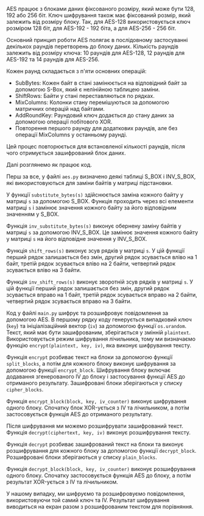 AES працює з блоками даних фіксованого розміру, який може бути 128, 192 або 256 біт. Ключ шифрування також має фіксований розмір, який залежить від розміру блоку. Так, для AES-128 використовується ключ розміром 128 біт, для AES-192 - 192 біта, а для AES-256 - 256 біт.

Основний принцип роботи AES полягає в послідовному застосуванні декількох раундів перетворень до блоку даних. Кількість раундів залежить від розміру ключа: 10 раундів для AES-128, 12 раундів для AES-192 та 14 раундів для AES-256.

Кожен раунд складається з п'яти основних операцій:
<ul>
<li>SubBytes: Кожен байт в стані замінюється на відповідний байт за допомогою S-Box, який є нелінійною таблицею заміни.</li>
<li>ShiftRows: Байти у стані переставляються по рядках.</li>
<li>MixColumns: Колонки стану перемішуються за допомогою матричних операцій над байтами.</li>
<li>AddRoundKey: Раундовий ключ додається до стану даних за допомогою операції побітового XOR.</li>
<li>Повторення першого раунду для додаткових раундів, але без операції MixColumns у останньому раунді.</li>
</ul>
<p>Цей процес повторюється для встановленої кількості раундів, після чого отримується зашифрований блок даних.</p>

<p>Далі розглянемо як працює код.</p>

Перш за все, у файлі `aes.py` визначено деякі таблиці S_BOX і INV_S_BOX, які використовуються для заміни байтів у матриці підстановки.

У функції `substitute_bytes(s)` здійснюється заміна кожного байту у матриці `s` за допомогою S_BOX. Функція проходить через всі елементи матриці `s` і замінює значення кожного байту за його відповідним значенням у S_BOX.

Функція `inv_substitute_bytes(s)` виконує обернену заміну байтів у матриці `s` за допомогою INV_S_BOX. Це замінює значення кожного байту у матриці `s` на його відповідне значення у INV_S_BOX.

Функція `shift_rows(s)` виконує зсув рядків у матриці `s`. У цій функції перший рядок залишається без змін, другий рядок зсувається вліво на 1 байт, третій рядок зсувається вліво на 2 байти, четвертий рядок зсувається вліво на 3 байти.

Функція `inv_shift_rows(s)` виконує зворотній зсув рядків у матриці `s`. У цій функції перший рядок залишається без змін, другий рядок зсувається вправо на 1 байт, третій рядок зсувається вправо на 2 байти, четвертий рядок зсувається вправо на 3 байти.

Код у файлі `main.py` шифрує та розшифровує повідомлення за допомогою AES. В першому рядку коду генерується випадковий ключ (`key`) та ініціалізаційний вектор (`iv`) за допомогою функції `os.urandom`. Текст, який має бути зашифрованим, зберігається у змінній `plaintext`. Використовується режим шифрування лічильника, тому ми визначаємо функцію `encrypt(plaintext, key, iv)`, яка виконує шифрування тексту.

Функція `encrypt` розбиває текст на блоки за допомогою функції `split_blocks`, а потім для кожного блоку виконує шифрування за допомогою функції `encrypt_block`. Шифрування блоку включає додавання згенерованого IV до блоку і застосування функції AES до отриманого результату. Зашифровані блоки зберігаються у списку `cipher_blocks`.

Функція `encrypt_block(block, key, iv_counter)` виконує шифрування одного блоку. Спочатку блок XOR-ується з IV та лічильником, а потім застосовується функція AES до отриманого результату.

Після шифрування ми можемо розшифрувати зашифрований текст. Функція `decrypt(ciphertext, key, iv)` виконує розшифрування тексту.

Функція `decrypt` розбиває зашифрований текст на блоки та виконує розшифрування для кожного блоку за допомогою функції `decrypt_block`. Розшифровані блоки зберігаються у списку `plain_blocks`.

Функція `decrypt_block(block, key, iv_counter)` виконує розшифрування одного блоку. Спочатку застосовується функція AES до блоку, а потім результат XOR-ується з IV та лічильником.

У нашому випадку, ми шифруємо та розшифровуємо повідомлення, використовуючи той самий ключ та IV. Результат шифрування виводиться на екран разом з розшифрованим текстом для порівняння.
